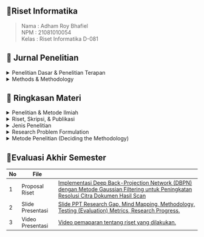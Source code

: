## 📑Riset Informatika

> Nama : Adham Roy Bhafiel <br>
> NPM : 21081010054 <br>
> Kelas : Riset Informatika D-081

## 📖 Jurnal Penelitian

<details close>
<summary>Penelitian Dasar & Penelitian Terapan</summary>

## 📚 Penelitian Dasar (Pure Research)

> **_Penelitian dasar_** adalah setiap penelitian yang bertujuan untuk meningkatkan pengetahuan ilmiah atau untuk menemukan bidang penelitian baru tanpa suatu tujuan praktis tertentu. Artinya kegunaan hasil penelitian itu tidak segera dipakai namun dalam waktu jangka panjang juga akan terpakai.

| No  | Judul                                                                                                                                      | Penulis    |
| --- | ------------------------------------------------------------------------------------------------------------------------------------------ | ---------- |
| 01  | <a href="assets/journal/pure-research/4638-8783-1-SP.pdf">Suatu Kecenderungan Penelitian Teknologi Pendidikan di masa yang akan datang</a> | DI Ritonga |

## ⚗️ Penelitian Terapan (Applied Research)

> **_Penelitian Terapan_** adalah setiap penelitian yang bertujuan untuk meningkatkan pengetahuan ilmiah dengan suatu tujuan praktis. Berarti hasilnya diharapkan segera dapat dipakai untuk keperluan praktis. Misalnya penelitian untuk menunjang kegiatan pembangunan yang sedang berjalan, penelitian untuk melandasi kebijakan pengambilan keputusan atau administrator. Dilihat dari segi tujuannya, penelitian terapan berkepentingan dengan penemuan-penemuan yang berkenan dengan aplikasi dan sesuatu konsep-konsep teoritis tertentu.

| No  | Judul                                                                                                                             | Penulis           |
| --- | --------------------------------------------------------------------------------------------------------------------------------- | ----------------- |
| 01  | <a href="assets/journal/applied-research/2308.15996v1.pdf">DTrOCR: Decoder-only Transformer for Optical Character Recognition</a> | M Fujitake (2023) |

<br>
</details>

<details close>
<summary>Methods & Methodology</summary>

## 📌 Methods

> **_Methods atau Metode_** merupakan Serangkaian langkah atau teknik khusus yang digunakan dalam penelitian untuk menentukan bagaimana data dikumpulkan, diolah, dan dianalisis.

| No  | Judul                                                                                                       | Penulis       |
| --- | ----------------------------------------------------------------------------------------------------------- | ------------- |
| 01  | <a href="assets/journal/methods/Challenges_in_KNN_Classification.pdf">Challenges in KNN Classification </a> | S Zhang(2022) |

## 📌 Methodology

> **_Methodolgy atau Metodologi_** merupakan kerangka kerja yang digunakan dalam suatu penelitian, berfokus pada pertanyaan seperti bagaimana penelitian tersebut dilakukan, apa tujuan penelitian tersebut, dan bagaimana data tersebut akan dianalisis.

| No  | Judul                                                                                                                                                                                                            | Penulis                              |
| --- | ---------------------------------------------------------------------------------------------------------------------------------------------------------------------------------------------------------------- | ------------------------------------ |
| 01  | <a href="assets/journal/methodology/1-s2.0-S2772662222000261-main.pdf"> A comparative analysis of K-Nearest Neighbor, Genetic,SVM, Decision Tree, and Long Short Term Memory algorithms in machine learning </a> | M Bansal, A Goyal, A Choudary (2022) |

</details>

## 📝 Ringkasan Materi

<details close>
<summary>Penelitian & Metode Ilmiah</summary>

### <h1>🔬 Penelitian & Metode Ilmiah

#### <h3>I - Pengenalan (Ilmu Pengetahuan, Penelitian, dan Metode Ilmiah)

> **_Pengetahuan_** mencakup segala hal yang dipahami manusia melalui tiga kemampuan utama: berpikir, merasakan, dan mengindera. Pengetahuan ini diperoleh melalui proses penalaran dan dapat dilihat dari perspektif akal maupun pengalaman.

> **_Ilmu pengetahuan_** merupakan bentuk pengetahuan yang bersifat rasional, konsisten, sistematis, dan dapat diuji kebenarannya, baik secara teoritis (rasional) maupun empiris (berdasarkan fakta). Untuk memastikan validitasnya, ilmu pengetahuan memerlukan bukti dan pengujian yang ketat.

**Peran Teori**

1. Mengarahkan perhatian terhadap masalah tertentu.
2. Merangkum pengetahuan sehingga lebih mudah dipahami.
3. Meramalkan fakta berdasarkan pola yang sudah teruji.

**Peran Fakta**

1. Fakta dapat menolak atau menerima teori yang ada.
2. Fakta dapat melahirkan teori baru atau memperbarui teori yang sudah ada.
3. Fakta juga membantu memperjelas atau memperhalus rumusan teori.

#### <h3>II - Penelitian

> **Penelitian** adalah suatu usaha sistematis untuk mencari tahu jawaban atas suatu masalah atau pertanyaan tertentu. Penelitian sebagai sarana untuk mengembangkan dan meningkatkan pengetahuan serta memberikan solusi bagi masalah yang dihadapi.

**Pendekatan Penelitian :**

-   **Pendekatan Rasional** mengandalkan kemampuan berpikir logis untuk menemukan pengetahuan.
    Digagas oleh filsuf seperti Aristoteles.
    Banyak dikritik karena seringkali terlalu abstrak dan tidak berbasis pada kenyataan empiris.

-   **Pendekatan Empiris**
    Pengetahuan diperoleh dari pengamatan langsung terhadap fenomena.
    Francis Bacon adalah salah satu tokoh yang memperkenalkan pendekatan ini.
    Jawaban atas masalah ditemukan pada objek atau fenomena yang diamati menggunakan metode ilmiah.

#### <h3>II.1 - Proses Peneletian

Proses penelitian memiliki 7 tahapan yakni :

1. Memahami Sumber Masalah Penelitian
2. Merumuskan Masalah Penelitian
3. Membuat Kerangka Konsep
4. Merumuskan Hipotesis
5. Mendesain Penelitian
6. Mengumpulkan dan Menganalisis Data
7. Membuat Kesimpulan

Penelitian dimulai dengan mengidentifikasi masalah, yang bisa berasal dari berbagai sumber, dan merumuskannya untuk memperjelas apa yang diteliti. Selanjutnya, dibuat kerangka konsep untuk menggambarkan fenomena dan merumuskan hipotesis, jika diperlukan. Desain penelitian menentukan metode, variabel, dan instrumen pengumpulan data. Setelah data dikumpulkan, dilakukan analisis untuk menjawab pertanyaan penelitian. Akhirnya, kesimpulan diambil berdasarkan analisis yang objektif dan berlaku untuk populasi penelitian.

#### <h3>III - Metode Ilmiah

> **_Metode ilmiah_** adalah cara sistematis untuk memperoleh pengetahuan baru yang digunakan untuk menjawab permasalahan penelitian ilmiah.

#### <h3>Langkah-langkah Metode Ilmiah:

1. **Identifikasi Masalah:** Menemukan dan menetapkan masalah yang akan diteliti.
2. **Merumuskan Hipotesis:** Menyusun proposisi atau dugaan sementara yang harus diuji.
3. **Mengumpulkan dan Menganalisis Data:** Melakukan pengumpulan data dari fenomena yang diteliti dan mengujinya.
4. **Membuat Kesimpulan:** Berdasarkan hasil pengujian, menyimpulkan apakah hipotesis diterima atau ditolak.

#### <h3>III.1 - Hubungan Antara Metode Ilmiah dan Proses Penelitian

-   **Identifikasi Masalah** adalah langkah pertama dalam metode ilmiah yang sesuai dengan proses penelitian, yaitu memahami sumber masalah dan merumuskan masalah penelitian.
-   **Perumusan Hipotesis**, dalam proses penelitian, ini berhubungan dengan pembuatan kerangka konsep dan penyusunan hipotesis.
-   **Pengujian Hipotesis**, meliputi desain penelitian, pengumpulan, dan analisis data.
-   **Membuat Kesimpulan**, kesimpulan dibuat berdasarkan hasil pengujian hipotesis dan merupakan tahap akhir dari proses penelitian.

#### <h3>IV - Alat Dalam Penelitian

-   **[Mendeley](https://www.mendeley.com/)** - Aplikasi untuk manajemen referensi.
-   **[Github](https://www.github.com/)** - Platform untuk menyimpan dan berbagi kode.
-   **[Grammarly](https://www.grammarly.com/)** - Alat untuk memperbaiki tata bahasa dan ejaan.
-   **[OpenAI](https://www.openai.com/)** - Alat untuk eksplorasi data menggunakan kecerdasan buatan.
-   **[Turnitin](https://www.turnitin.com/)** - Alat untuk memeriksa plagiarisme.
<hr>
</details>

<details close>
<summary>Riset, Skripsi, & Publikasi</summary>

### <h1>📔 Riset, Skripsi & Publikasi

#### <h3>I - Riset

> **_Riset_** merupakan kegiatan mengumpulkan, menganalisis, dan menerjemahkan data secara sistematis untuk memahami suatu fenomena. Riset sendiri mencakup niat riset, cara melakukan riset dan tujuan riset.

**Cara Melakukan Riset**

1. Pilih topik yang diminati (hobi) dan bermanfaat.
2. Sesuaikan dengan roadmap penelitian laboratorium dan pembimbing.
3. Kerjakan riset dalam tim.

**Roadmap**

> **_Roadmap_** digunakan untuk mengarahkan penelitian pada jalur yang terstruktur. Riset harus dilakukan secara sistematis dengan langkah-langkah jelas, menemukan fakta, metode baru, dan mengumpulkan data untuk pengujian empiris serta evaluasi.

Contoh Roadmap Penelitian:
![Roadmap](assets/img/riset-skripsi-publikasi/roadmap.png)
Gambar roadmap tersebut menunjukkan perkembangan dan penerapan sistem kontrol cerdas dalam tiga fase utama:

1. 2010-2014 (In Pipeline): Sistem kontrol cerdas berbasis Internet Data Acquisition and Control System (IDACS) mulai direncanakan dan dikembangkan.

2. 2015-2019 (Late Stage of Applied Research): Implementasi sistem kontrol cerdas yang mulai mencakup sistem kontrol berbasis penglihatan komputer (computer-vision). Tantangan kolaborasi dengan bidang lain seperti robotika, drone, dan pertanian muncul.

3. 2020-2024: Penerapan lebih lanjut menggunakan Cloud Computing dan Internet of Things (IoT), menunjukkan integrasi teknologi yang lebih luas dalam aplikasi sistem cerdas.

Ke depannya, roadmap mengindikasikan adanya pengembangan lebih lanjut dengan teknologi yang lebih canggih di masa depan.

**Tujuan Riset**

Tujuan dari riset yakni mengetahui hal baru, meningkatkan pengetahuan, menemukan solusi, membangun sistem atau prosedur baru, dan menjelaskan fenomerna baru. Kriteria riset yang baik adalah harus memberikan kontribusi **(contribution)**, memiliki orisinalitas **(originality)** dan kebaruan **(novelty)**

#### <h3>II - Riset & Skripsi

**Hubungan antara Riset & Skripsi**

-   **Riset yang baik** akan menghasilkan **Skripsi yang baik.**

-   **Skripsi** ditekankan sebagai hasil dari **Riset yang solid**.

<br>

**Struktur Skripsi :**

| **Bab** | **Judul**            | **Isi**                                                                             |
| ------- | -------------------- | ----------------------------------------------------------------------------------- |
| **I**   | Pendahuluan          | Latar belakang, perumusan masalah, batasan masalah, tujuan, dan manfaat penelitian. |
| **II**  | Tinjauan Pustaka     | Penelitian terdahulu dan teori-teori yang mendasari penelitian.                     |
| **III** | Metode Penelitian    | Spesifikasi sistem, perancangan sistem, diagram alir, dan metode pengujian.         |
| **IV**  | Hasil dan Pembahasan | Implementasi sistem dan hasil uji coba.                                             |
| **V**   | Kesimpulan dan Saran | Kesimpulan dari hasil penelitian dan saran untuk penelitian selanjutnya.            |

#### <h3>III - Publikasi

> **_Publikasi_** merupakan hasil riset dan skripsi yang baik akan melahirkan publikasi yang berkualitas.

**Tips Menulis Artikel Publikasi:**

1. Kenali jurnal (nama, ISSN, penerbit).
2. Pelajari **_"Guide for Authors"_**.
3. Baca banyak artikel jurnal sebagai referensi.
4. Rancang riset dengan baik dan latihan penulisan.
5. Cek plagiasi dan belajar cara submit.
6. Jawab pertanyaan reviewer dengan teliti.
7. Gunakan proofreading untuk mempercepat proses review.<br>

**Kesalahan Umum dalam Penulisan Artikel**

-   **Kesalahan umum:** Tidak sesuai cakupan, judul-abstrak yang tidak lazim, hasil yang prematur, dan bahasa yang tidak sesuai.
-   **Judul:** Harus ilmiah dengan jumlah kata kurang dari 15, pengarang ditulis tanpa gelar, dan alamat email institusi.

**Abstrak dan Pendahuluan Artikel**

-   **Abstrak:** Berisi klaim penelitian, metode, dan hasil utama.
-   **Pendahuluan:** Latar belakang masalah dan solusi yang ditawarkan. Menggunakan referensi terbaru dan primer.

**Metode dan Pembahasan Artikel**

-   **Metode:** Relevan dengan hasil penelitian, jelas, dan harus repeatable (bisa diulang).
-   **Hasil dan Pembahasan:** Gunakan grafik, tabel, atau diagram, hindari aspek lain seperti metode atau teori. Bahas hasil, teori, mekanisme, implikasi, dan bandingkan dengan hasil peneliti lain.

**Simpulan, Ucapan Terima Kasih, dan Daftar Referensi**

-   **Simpulan:** Sari dari hasil dan pembahasan, hindari mengulang simpulan umum.
-   **Ucapan Terima Kasih:** Kepada penyedia dana atau teknisi/laboran yang membantu penelitian.
-   **Daftar Pustaka:** Harus relevan, baru, dan primer, menggunakan manajer referensi seperti Mendeley.

**Publikasi dan Tools yang Digunakan**

-   **Tools Publikasi:** Mendeley, plagiarism check, Grammarly, dan proofreading.
-   **Motivasi Publikasi:** Publikasi dilakukan dengan niat yang baik untuk memberikan manfaat dan kontribusi kepada masyarakat.
<hr>
</details>

<details close>
<summary>Jenis Penelitian</summary>

### <h1>📓 Jenis Penelitian

#### <h3>Metode Penelitian

> Metode penelitian merupakan cara ilmiah yang digunakan untuk mendapatkan data dengan tujuan tertentu. Cara ilmiah berarti kegiatan itu dilandasi oleh metode keilmuan.

#### <h3>Jenis Penelitian

<details close>
<summary>Menurut Penggunaannya</summary>

-   **_Penelitian dasar atau penelitian murni (pure research)_** adalah setiap penelitian yang bertujuan untuk meningkatkan pengetahuan ilmiah atau untuk menemukan bidang penelitian baru tanpa suatu tujuan praktis tertentu. Artinya kegunaan hasil penelitian itu tidak segera dipakai namun dalam waktu jangka panjang juga akan terpakai.

-   **_Penelitian terapan (applied reaserch)_** adalah setiap penelitian yang bertujuan untuk meningkatkan pengetahuan ilmiah dengan suatu tujuan praktis. Berarti hasilnya diharapkan segera dapat dipakai untuk keperluan praktis. Misalnya penelitian untuk menunjang kegiatan pembangunan yang sedang berjalan, penelitian untuk melandasi kebijakan pengambilan keputusan atau administrator. Dilihat dari segi tujuannya, penelitian terapan berkepentingan dengan penemuan-penemuan yang berkenan dengan aplikasi dan sesuatu konsep-konsep teoritis tertentu.
<br>
</details>

<details close>
<summary>Menurut Metodenya</summary>

-   **Penelitian Historis**  
    Rekonstruksi sistematis peristiwa masa lalu menggunakan data dari sumber lain. Tingkat kepastian rendah; jika fokus pada individu, disebut penelitian biografis.

-   **Penelitian Filosofis**  
    Eksplorasi pertanyaan mendasar tentang eksistensi, pengetahuan, dan nilai-nilai melalui analisis kritis dan refleksi mendalam.

-   **Penelitian Observasional**  
    Pengamatan fenomena atau perilaku dalam kondisi alami tanpa intervensi, dengan pengumpulan data langsung untuk analisis deskriptif.

-   **Penelitian Eksperimental**  
    Percobaan dalam kondisi terkendali untuk menemukan hubungan sebab-akibat, sering menggunakan kelompok eksperimen dan metode kuantitatif.

<br>
</details>

<details close>
<summary>Menurut Sifat Permasalahannya</summary>
<br>

-   **Penelitian Historis**  
    Rekonstruksi sistematis peristiwa masa lalu menggunakan data dari sumber lain. Fokus pada pemahaman konteks dan dampak peristiwa.

-   **Penelitian Deskriptif**  
    Menyajikan fakta dan karakteristik populasi atau fenomena tertentu secara sistematis, memberikan gambaran jelas dan rinci.

-   **Penelitian Perkembangan**  
    Menganalisis pola dan proses perubahan atau pertumbuhan dalam jangka waktu tertentu, menggunakan pendekatan longitudinal.

-   **Penelitian Kasus**  
    Analisis mendalam terhadap satu atau beberapa kasus spesifik untuk memahami kompleksitas dan dinamika situasi yang diteliti.

-   **Penelitian Lapangan**  
    Dilakukan di lokasi asli untuk mengumpulkan data realistis melalui observasi, wawancara, dan survei langsung.

-   **Penelitian Korelasional**  
    Menganalisis hubungan antara dua atau lebih variabel untuk menentukan adanya keterkaitan, tanpa intervensi.

-   **Penelitian Kausal-Komparatif**  
    Menyelidiki kemungkinan hubungan sebab-akibat antara variabel, biasanya dilakukan setelah peristiwa terjadi (ex post facto).

-   **Penelitian Eksperimental**  
    Melakukan percobaan dalam kondisi terkendali untuk menemukan hubungan sebab-akibat, sering menggunakan kelompok eksperimen.

-   **Penelitian Tindakan**  
    Fokus pada pengembangan solusi praktis untuk masalah tertentu, dengan mengobservasi dan memperbaiki praktik di lapangan.

<br>
</details>

<details close>
<summary>Menurut Bidang Ilmu</summary>
<br>

> Ragam penelitian ditinjau dari bidangnya adalah penelitian pendidikan (lebih lanjut lagi pendidikan guru, pendidikan ekonomi, pendidikan kesenian), ketekhnikan, ruang angkasa, pertanian, perbankan, kedokteran, keolahragaan, dan sebagainya.

-   **_Penelitian Rekayasa_** (termasuk penelitian perangkat lunak) adalah penerapan ilmu pengetahuan untuk merancang sistem yang memenuhi spesifikasi tertentu. Prosesnya melibatkan sintesis unsur-unsur rancangan dan metode ilmiah untuk membuktikan bahwa rancangan tersebut dapat memenuhi persyaratan secara efisien, efektif, dan dengan biaya rendah. Penelitian dimulai dengan menentukan spesifikasi, memilih alternatif terbaik, dan membuktikan kinerja rancangan.

<br>
</details>

<hr>
</details>

<details close>
<summary>Research Problem Formulation</summary>

<br>

# 📘 Research Problem Formulation

> **Research Problem Formulation** adalah proses merumuskan masalah yang perlu diperbaiki, yang bisa berasal dari literatur ilmiah, teori, atau praktik. Masalah penelitian umumnya dinyatakan dalam bentuk pertanyaan yang memandu penyelidikan.

## Masalah Penelitian

**Masalah penelitian** mengidentifikasi area yang perlu diperhatikan, sering kali dinyatakan dalam bentuk pertanyaan untuk menemukan jawabannya.

## Tujuan Masalah Penelitian

Tujuan penelitian adalah untuk memperkenalkan topik yang relevan, menunjukkan pentingnya konteks, dan memberikan kerangka untuk hasil penelitian.

## Identifikasi Masalah Penelitian

Masalah penelitian harus dinyatakan dengan jelas untuk mengidentifikasi isu-isu yang akan diteliti, dan sering kali memerlukan eksplorasi sebelum merumuskan dengan tepat.

## Karakteristik Masalah Penelitian

Masalah penelitian yang baik harus:

-   Mencerminkan isu penting
-   Didasarkan pada fakta
-   Bersifat relevan dan dapat dikelola
-   Menghasilkan hipotesis yang bermakna dan dapat diuji

## Langkah-langkah Merumuskan Masalah Penelitian

1. **Mengidentifikasi Bidang yang Luas**
2. **Menguraikan Subarea**
3. **Memilih Subarea**
4. **Menyusun Pertanyaan Penelitian**
5. **Merumuskan Tujuan Penelitian**
6. **Menilai Tujuan Penelitian**
7. **Pemeriksaan Ulang**

## Sumber Masalah Penelitian

-   **Pengalaman Pribadi dan Praktis**
-   **Tinjauan Literatur**
-   **Penelitian Sebelumnya**
-   **Teori yang Ada**
-   **Umpan Balik Konsumen**
-   **Isu Sosial dan Brainstorming**
-   **Intuisi dan Paparan di Lapangan**
-   **Konsultasi dengan Para Ahli**

## Tinjauan Literatur

**Tinjauan literatur** adalah ringkasan komprehensif dari penelitian sebelumnya yang memberikan dasar teoretis dan menunjukkan pemahaman mendalam mengenai topik.

## Identifikasi Kesenjangan Penelitian

**Kesenjangan penelitian** adalah masalah yang belum terjawab. Mengidentifikasi kesenjangan ini membantu menemukan topik penelitian yang signifikan.

<hr>
</details>

<details close>
<summary>Metode Penelitian (Deciding the Methodology) </summary>

<br>

# 📘 Metode Penelitian (Deciding the Methodology)

> Metode penelitian adalah tentang pemilihan strategi yang tepat untuk pengambilan keputusan dalam penelitian ilmiah. Pemilihan metodologi bergantung pada sifat masalah penelitian dan paradigma yang diadopsi.

## Menghadapi Isu Konseptual

1. Sifat masalah penelitian dan paradigma yang diadopsi.
2. Beberapa metodologi cocok untuk paradigma positivistik, lainnya untuk fenomenologis.
3. Peneliti dapat mencampur metodologi.

## Paradigma Penelitian

**Paradigma** adalah cara pandang ilmuwan dalam melakukan penelitian, mencakup filosofi dan asumsi dasar. Paradigma dapat diterapkan pada tiga tingkat:

-   **Filosofis:** Keyakinan dasar tentang dunia.
-   **Sosial:** Panduan bagi peneliti dalam melakukan penelitian.
-   **Teknis:** Metode dan teknik yang digunakan.

### Paradigma Utama

| Paradigma Positivis | Paradigma Fenomenologis |
| ------------------- | ----------------------- |
| Kuantitatif         | Kualitatif              |
| Objektif            | Subjektif               |
| Ilmiah              | Humanistik              |
| Eksperimentalis     | Interpretivis           |

## Asumsi Dua Paradigma Utama

### Ontologis

-   **Kuantitatif:** Realitas objektif dan tunggal.
-   **Kualitatif:** Realitas subjektif dan beragam.

### Epistemologis

-   **Kuantitatif:** Peneliti independen.
-   **Kualitatif:** Peneliti berinteraksi dengan subjek.

### Aksiologis

-   **Kuantitatif:** Penelitian bebas nilai.
-   **Kualitatif:** Penelitian diakui penuh nilai.

### Retorikal

-   **Kuantitatif:** Bahasa formal dan impersonal.
-   **Kualitatif:** Bahasa informal dan personal.

### Metodologis

-   **Kuantitatif:** Proses deduktif, fokus pada hubungan sebab-akibat.
-   **Kualitatif:** Proses induktif, desain berkembang selama penelitian.

## Jenis Metodologi Penelitian

### Metodologi Positivistik

Berkaitan dengan penelitian berbasis objektivitas dan pengukuran ilmiah, seperti:

-   Studi Cross-sectional
-   Studi Eksperimental
-   Studi Longitudinal
-   Survei

### Metodologi Fenomenologis

Berfokus pada pengalaman subjektif, termasuk:

-   Penelitian Tindakan
-   Studi Kasus
-   Etnografi
-   Teori Berlandaskan Data

## Menggabungkan Metodologi

Pendekatan campuran memungkinkan integrasi berbagai metodologi untuk memberikan perspektif lebih lengkap dalam penelitian.

### Triangulasi

Teknik untuk meningkatkan keandalan dan validitas melalui berbagai pendekatan. Terdapat empat jenis triangulasi: data, peneliti, metodologis, dan teori.

## Model, Bahasa, dan Bukti Matematika

Model digunakan untuk menyederhanakan fenomena kompleks. Pemilihan bahasa harus sesuai dengan tujuan penelitian. Bukti matematika dianggap sebagai argumen tertinggi dalam penelitian.

## Hipotesis dan Metode

Metode penelitian harus mengikuti hipotesis yang dihasilkan, bukan sebaliknya.

## Klasifikasi Informal Metode

Penelitian dapat dibagi menjadi:

1. **Formal:** Algoritma dan model matematis.
2. **Berbasis Kasus:** Studi kasus sebagai basis penyelidikan.
3. **Empiris:** Pengumpulan data melalui eksperimen atau pengamatan.

<hr>
</details>

## 📄Evaluasi Akhir Semester

| No  | File             |                                                                                                                                                  |
| --- | ---------------- | ------------------------------------------------------------------------------------------------------------------------------------------------ |
| 1   | Proposal Riset   | [Implementasi Deep Back-Projection Network (DBPN) dengan Metode Gaussian Filtering untuk Peningkatan Resolusi Citra Dokumen Hasil Scan](assets/) |
| 2   | Slide Presentasi | [Slide PPT Research Gap, Mind Mapping, Methodology, Testing (Evaluation) Metrics, Research Progress. ](assets/)                                  |
| 3   | Video Presentasi | [Video pemaparan tentang riset yang dilakukan. ](assets/)                                                                                        |
